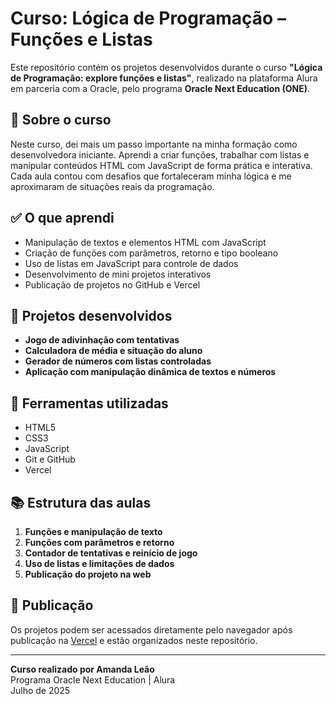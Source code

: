 # Curso: Lógica de Programação – Funções e Listas

Este repositório contém os projetos desenvolvidos durante o curso **"Lógica de Programação: explore funções e listas"**, realizado na plataforma Alura em parceria com a Oracle, pelo programa **Oracle Next Education (ONE)**.

## 🧠 Sobre o curso

Neste curso, dei mais um passo importante na minha formação como desenvolvedora iniciante. Aprendi a criar funções, trabalhar com listas e manipular conteúdos HTML com JavaScript de forma prática e interativa. Cada aula contou com desafios que fortaleceram minha lógica e me aproximaram de situações reais da programação.

## ✅ O que aprendi

- Manipulação de textos e elementos HTML com JavaScript
- Criação de funções com parâmetros, retorno e tipo booleano
- Uso de listas em JavaScript para controle de dados
- Desenvolvimento de mini projetos interativos
- Publicação de projetos no GitHub e Vercel

## 🧩 Projetos desenvolvidos

- **Jogo de adivinhação com tentativas**
- **Calculadora de média e situação do aluno**
- **Gerador de números com listas controladas**
- **Aplicação com manipulação dinâmica de textos e números**

## 🚀 Ferramentas utilizadas

- HTML5
- CSS3
- JavaScript
- Git e GitHub
- Vercel

## 📚 Estrutura das aulas

1. **Funções e manipulação de texto**
2. **Funções com parâmetros e retorno**
3. **Contador de tentativas e reinício de jogo**
4. **Uso de listas e limitações de dados**
5. **Publicação do projeto na web**

## 🔗 Publicação

Os projetos podem ser acessados diretamente pelo navegador após publicação na [Vercel](https://vercel.com/) e estão organizados neste repositório.

---

**Curso realizado por Amanda Leão**  
Programa Oracle Next Education | Alura  
Julho de 2025
